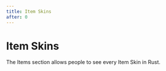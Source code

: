 ```yaml
---
title: Item Skins
after: 0
---
```


# Item Skins

The Items section allows people to see every Item Skin in Rust.